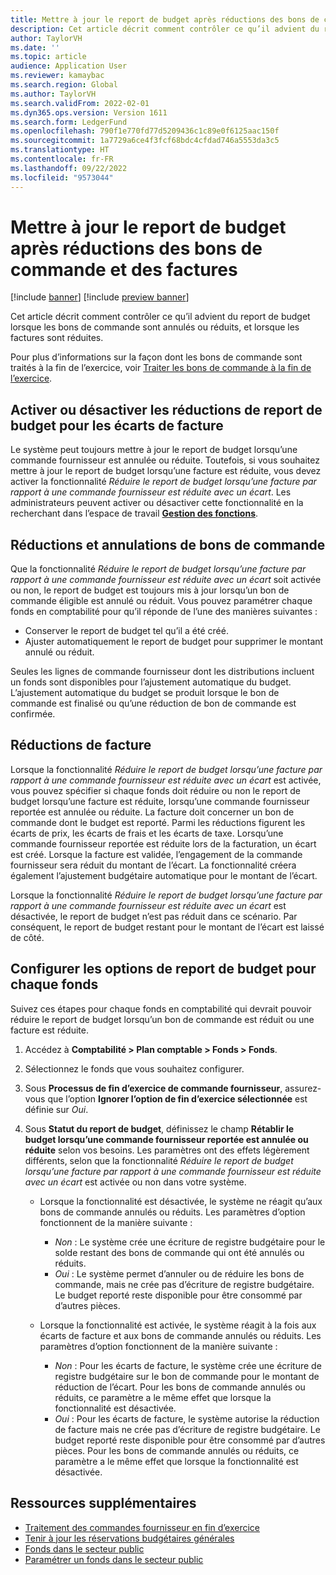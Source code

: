 ```yaml
---
title: Mettre à jour le report de budget après réductions des bons de commande et des factures
description: Cet article décrit comment contrôler ce qu’il advient du report de budget lorsque les bons de commande sont annulés ou réduits, et lorsque les factures sont réduites.
author: TaylorVH
ms.date: ''
ms.topic: article
audience: Application User
ms.reviewer: kamaybac
ms.search.region: Global
ms.author: TaylorVH
ms.search.validFrom: 2022-02-01
ms.dyn365.ops.version: Version 1611
ms.search.form: LedgerFund
ms.openlocfilehash: 790f1e770fd77d5209436c1c89e0f6125aac150f
ms.sourcegitcommit: 1a7729a6ce4f3fcf68bdc4cfdad746a5553da3c5
ms.translationtype: HT
ms.contentlocale: fr-FR
ms.lasthandoff: 09/22/2022
ms.locfileid: "9573044"
---
```

# <a name="update-the-carry-forward-budget-after-reductions-in-purchase-orders-and-invoices"></a>Mettre à jour le report de budget après réductions des bons de commande et des factures

[!include [banner](../includes/banner.md)]
[!include [preview banner](../includes/preview-banner.md)]

Cet article décrit comment contrôler ce qu’il advient du report de budget lorsque les bons de commande sont annulés ou réduits, et lorsque les factures sont réduites.

Pour plus d’informations sur la façon dont les bons de commande sont traités à la fin de l’exercice, voir [Traiter les bons de commande à la fin de l’exercice](/dynamicsax-2012/appuser-itpro/process-purchase-orders-at-year-end).

## <a name="turn-carry-forward-budget-reductions-for-invoice-variances-on-or-off"></a>Activer ou désactiver les réductions de report de budget pour les écarts de facture

Le système peut toujours mettre à jour le report de budget lorsqu’une commande fournisseur est annulée ou réduite. Toutefois, si vous souhaitez mettre à jour le report de budget lorsqu’une facture est réduite, vous devez activer la fonctionnalité *Réduire le report de budget lorsqu’une facture par rapport à une commande fournisseur est réduite avec un écart*. Les administrateurs peuvent activer ou désactiver cette fonctionnalité en la recherchant dans l’espace de travail **[Gestion des fonctions](../../fin-ops-core/fin-ops/get-started/feature-management/feature-management-overview.md)**.

## <a name="purchase-order-reductions-and-cancellations"></a>Réductions et annulations de bons de commande

Que la fonctionnalité *Réduire le report de budget lorsqu’une facture par rapport à une commande fournisseur est réduite avec un écart* soit activée ou non, le report de budget est toujours mis à jour lorsqu’un bon de commande éligible est annulé ou réduit. Vous pouvez paramétrer chaque fonds en comptabilité pour qu’il réponde de l’une des manières suivantes :

- Conserver le report de budget tel qu’il a été créé.
- Ajuster automatiquement le report de budget pour supprimer le montant annulé ou réduit.

Seules les lignes de commande fournisseur dont les distributions incluent un fonds sont disponibles pour l’ajustement automatique du budget. L’ajustement automatique du budget se produit lorsque le bon de commande est finalisé ou qu’une réduction de bon de commande est confirmée.

## <a name="invoice-reductions"></a>Réductions de facture

Lorsque la fonctionnalité *Réduire le report de budget lorsqu’une facture par rapport à une commande fournisseur est réduite avec un écart* est activée, vous pouvez spécifier si chaque fonds doit réduire ou non le report de budget lorsqu’une facture est réduite, lorsqu’une commande fournisseur reportée est annulée ou réduite. La facture doit concerner un bon de commande dont le budget est reporté. Parmi les réductions figurent les écarts de prix, les écarts de frais et les écarts de taxe. Lorsqu’une commande fournisseur reportée est réduite lors de la facturation, un écart est créé. Lorsque la facture est validée, l’engagement de la commande fournisseur sera réduit du montant de l’écart. La fonctionnalité créera également l’ajustement budgétaire automatique pour le montant de l’écart.

Lorsque la fonctionnalité *Réduire le report de budget lorsqu’une facture par rapport à une commande fournisseur est réduite avec un écart* est désactivée, le report de budget n’est pas réduit dans ce scénario. Par conséquent, le report de budget restant pour le montant de l’écart est laissé de côté.

## <a name="configure-the-carry-forward-budget-options-for-each-fund"></a>Configurer les options de report de budget pour chaque fonds

Suivez ces étapes pour chaque fonds en comptabilité qui devrait pouvoir réduire le report de budget lorsqu’un bon de commande est réduit ou une facture est réduite.

1. Accédez à **Comptabilité \> Plan comptable \> Fonds \> Fonds**.
1. Sélectionnez le fonds que vous souhaitez configurer.
1. Sous **Processus de fin d’exercice de commande fournisseur**, assurez-vous que l’option **Ignorer l’option de fin d’exercice sélectionnée** est définie sur *Oui*.
1. Sous **Statut du report de budget**, définissez le champ **Rétablir le budget lorsqu’une commande fournisseur reportée est annulée ou réduite** selon vos besoins. Les paramètres ont des effets légèrement différents, selon que la fonctionnalité *Réduire le report de budget lorsqu’une facture par rapport à une commande fournisseur est réduite avec un écart* est activée ou non dans votre système.

    - Lorsque la fonctionnalité est désactivée, le système ne réagit qu’aux bons de commande annulés ou réduits. Les paramètres d’option fonctionnent de la manière suivante :

        - *Non* : Le système crée une écriture de registre budgétaire pour le solde restant des bons de commande qui ont été annulés ou réduits.
        - *Oui* : Le système permet d’annuler ou de réduire les bons de commande, mais ne crée pas d’écriture de registre budgétaire. Le budget reporté reste disponible pour être consommé par d’autres pièces.

    - Lorsque la fonctionnalité est activée, le système réagit à la fois aux écarts de facture et aux bons de commande annulés ou réduits. Les paramètres d’option fonctionnent de la manière suivante :

        - *Non* : Pour les écarts de facture, le système crée une écriture de registre budgétaire sur le bon de commande pour le montant de réduction de l’écart. Pour les bons de commande annulés ou réduits, ce paramètre a le même effet que lorsque la fonctionnalité est désactivée.
        - *Oui* : Pour les écarts de facture, le système autorise la réduction de facture mais ne crée pas d’écriture de registre budgétaire. Le budget reporté reste disponible pour être consommé par d’autres pièces. Pour les bons de commande annulés ou réduits, ce paramètre a le même effet que lorsque la fonctionnalité est désactivée.

## <a name="additional-resources"></a>Ressources supplémentaires

- [Traitement des commandes fournisseur en fin d’exercice](/dynamicsax-2012/appuser-itpro/process-purchase-orders-at-year-end)
- [Tenir à jour les réservations budgétaires générales](general-budget-reservation-tasks.md)
- [Fonds dans le secteur public](funds-public-sector.md)
- [Paramétrer un fonds dans le secteur public](tasks/set-up-fund-public-sector.md)
